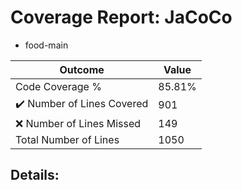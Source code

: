
# Coverage Report: JaCoCo

* food-main
      
      
| Outcome                 | Value                                                               |
|-------------------------|---------------------------------------------------------------------|
| Code Coverage %         | 85.81%               |
| :heavy_check_mark: Number of Lines Covered | 901    |
| :x: Number of Lines Missed  | 149     |
| Total Number of Lines   | 1050     |


## Details:

    
